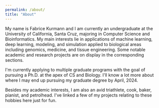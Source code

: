 ```yaml
---
permalink: /about/
title: "About"
---
```


My name is Fabrice Kurmann and I am currently an undergraduate at the University of California, Santa Cruz, majoring in Computer Science and Bioinformatics. My main interests lie in applications of machine learning, deep learning, modeling, and simulation applied to biological areas including genomics, medicine, and tissue engineering. Some notable academic and research projects are on display in the corresponding sections. 

I'm currently applying to multiple graduate programs with the goal of pursuing a Ph.D. at the apex of CS and Biology. I'll know a lot more about where I may end up pursuing my graduate degree by April, 2024.

Besides my academic interests, I am also an avid triathlete, cook, baker, pianist, and petrolhead. I've linked a few of my projects relating to these hobbies here just for fun.